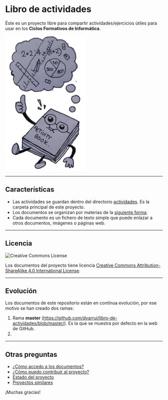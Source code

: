 # Libro de actividades

Éste es un proyecto libre para compartir actividades/ejercicios útiles para usar en los **Ciclos Formativos de Informática**.

![logo](./docs/logo.png)

---

## Características

* Las actividades se guardan dentro del directorio [actividades](./actividades). Es la carpeta principal de este proyecto.
* Los documentos se organizan por materias de la [siguiente forma](./actividades/README.md).
* Cada documento es un fichero de texto simple que puede enlazar a otros documentos, imágenes o páginas web.

---

## Licencia

![Creative Commons License](https://i.creativecommons.org/l/by-sa/4.0/88x31.png)

Los documentos del proyecto tiene licencia [Creative Commons Attribution-ShareAlike 4.0 International License](http://creativecommons.org/licenses/by-sa/4.0/).

---

## Evolución

Los documentos de este repositorio están en contínua evolución, por ese motivo se han creado dos ramas:

1. Rama **master** (https://github.com/dvarrui/libro-de-actividades/blob/master/). Es la que se muestra por defecto en la web de GitHub.
2. 

---

## Otras preguntas

* [¿Cómo accedo a los documentos?](./docs/acceso.md)
* [¿Cómo puedo contribuir al proyecto?](./docs/contribuciones.md)
* [Estado del proyecto](./docs/estado.md)
* [Proyectos similares](./docs/proyectos-similares.md)

¡Muchas gracias!
